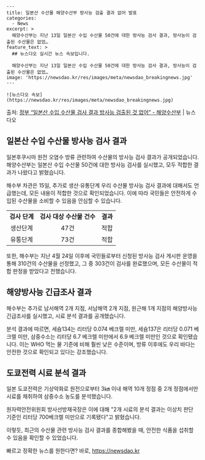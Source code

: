     ---
    title: 일본산 수산물 해양수산부 방사능 검출 결과 없어 발표
    categories:
      - News
    excerpt: >
      해양수산부는 지난 13일 일본산 수입 수산물 50건에 대한 방사능 검사 결과, 방사능이 검출된 수산물은 없었…
    feature_text: >
      ## 뉴스다오 실시간 뉴스 속보입니다.
    
      해양수산부는 지난 13일 일본산 수입 수산물 50건에 대한 방사능 검사 결과, 방사능이 검출된 수산물은 없었…
    image: 'https://newsdao.kr/res/images/meta/newsdao_breakingnews.jpg'
    ---
    
    ![뉴스다오 속보](https://newsdao.kr/res/images/meta/newsdao_breakingnews.jpg)

<p>출처: <a href="https://newsdao.kr/2806" rel="dofollow">정부 “일본산 수입 수산물 검사 결과 방사능 검출된 것 없어” - 해양수산부</a> | 뉴스다오</p>

<h2 data-ke-size="size26">일본산 수입 수산물 방사능 검사 결과</h2>
일본후쿠시마 원전 오염수 방류 관련하여 수산물의 방사능 검사 결과가 공개되었습니다. 해양수산부는 일본산 수입 수산물 50건에 대한 방사능 검사를 실시했고, 모두 적합한 결과가 나왔다고 밝혔습니다.

<p data-ke-size="size16">해수부 차관은 15일, 추가로 생산·유통단계 우리 수산물 방사능 검사 결과에 대해서도 언급했는데, 모든 내용이 적합한 것으로 확인되었습니다. 이에 따라 국민들은 안전하게 수입된 수산물을 소비할 수 있음을 안심할 수 있습니다.</p>

<table>
  <tr>
    <td style="text-align: center; height: 17px;"><b>검사 단계</b></td>
    <td style="text-align: center; height: 17px;"><b>검사 대상 수산물 건수</b></td>
    <td style="text-align: center; height: 17px;"><b>결과</b></td>
  </tr>
  <tr>
    <td style="text-align: center; height: 17px;">생산단계</td>
    <td style="text-align: center; height: 17px;">47건</td>
    <td style="text-align: center; height: 17px;">적합</td>
  </tr>
  <tr>
    <td style="text-align: center; height: 17px;">유통단계</td>
    <td style="text-align: center; height: 17px;">73건</td>
    <td style="text-align: center; height: 17px;">적합</td>
  </tr>
</table>

<p data-ke-size="size16">또한, 해수부는 지난 4월 24일 이후에 국민들로부터 신청된 방사능 검사 게시판 운영을 통해 310건의 수산물을 선정했고, 그 중 303건이 검사를 완료했으며, 모든 수산물이 적합 판정을 받았다고 전했습니다.</p>

<h2 data-ke-size="size26">해양방사능 긴급조사 결과</h2>
해수부는 추가로 남서해역 2개 지점, 서남해역 2개 지점, 원근해 1개 지점의 해양방사능 긴급조사를 실시했고, 시료 분석 결과를 공개했습니다.

<p data-ke-size="size16">분석 결과에 따르면, 세슘134는 리터당 0.074 베크렐 미만, 세슘137은 리터당 0.071 베크렐 미만, 삼중수소는 리터당 6.7 베크렐 미만에서 6.9 베크렐 미만인 것으로 확인됐습니다. 이는 WHO 먹는 물 기준에 비해 훨씬 낮은 수준이며, 방류 이후에도 우리 바다는 안전한 것으로 확인되고 있다는 강조했습니다.</p>

<h2 data-ke-size="size26">도쿄전력 시료 분석 결과</h2>
일본 도쿄전력은 기상악화로 원전으로부터 3㎞ 이내 해역 10개 정점 중 2개 정점에서만 시료를 채취하여 삼중수소 농도를 분석했습니다.

<p data-ke-size="size16">원자력안전위원회 방사선방재국장은 이에 대해 "2개 시료의 분석 결과는 이상치 판단 기준인 리터당 700베크렐 미만으로 기록됐다"고 밝혔습니다.</p>

이렇듯, 최근의 수산물 관련 방사능 검사 결과를 종합해봤을 때, 안전한 식품을 섭취할 수 있음을 확인할 수 있었습니다. 

빠르고 정확한 뉴스를 원한다면? 바로, <a href="https://newsdao.kr" rel="dofollow">https://newsdao.kr</a>


    
